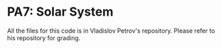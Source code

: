 # PA7: Solar System

All the files for this code is in Vladislov Petrov's repository.
Please refer to his repository for grading.
